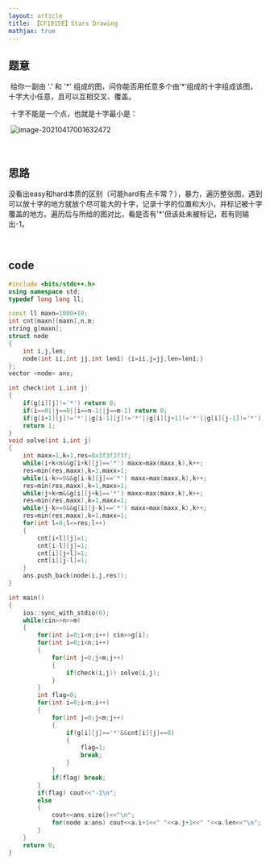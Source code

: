 ```yaml
---
layout: article
title: 【CF1015E】Stars Drawing
mathjax: true
---
```


## 题意

​	给你一副由 '.' 和 '*' 组成的图，问你能否用任意多个由’\*‘组成的十字组成该图，十字大小任意，且可以互相交叉、覆盖。

​	十字不能是一个点，也就是十字最小是：

​	![image-20210417001632472](https://picgozjl.oss-cn-beijing.aliyuncs.com/img/image-20210417001632472.png)

<br>

## 思路

​	没看出easy和hard本质的区别（可能hard有点卡常？），暴力，遍历整张图，遇到可以放十字的地方就放个尽可能大的十字，记录十字的位置和大小，并标记被十字覆盖的地方。遍历后与所给的图对比，看是否有'*'但该处未被标记，若有则输出-1。

<br>

## code

```c++
#include <bits/stdc++.h>
using namespace std;
typedef long long ll;

const ll maxn=1000+10;
int cnt[maxn][maxn],n,m;
string g[maxn];
struct node
{
    int i,j,len;
    node(int ii,int jj,int len1) {i=ii,j=jj,len=len1;}
};
vector <node> ans;

int check(int i,int j)
{
    if(g[i][j]!='*') return 0;
    if(i==0||j==0||i==n-1||j==m-1) return 0;
    if(g[i+1][j]!='*'||g[i-1][j]!='*'||g[i][j+1]!='*'||g[i][j-1]!='*') return 0;
    return 1;
}
void solve(int i,int j)
{
    int maxx=1,k=1,res=0x3f3f3f3f;
    while(i+k<n&&g[i+k][j]=='*') maxx=max(maxx,k),k++;
    res=min(res,maxx),k=1,maxx=1;
    while(i-k>=0&&g[i-k][j]=='*') maxx=max(maxx,k),k++;
    res=min(res,maxx),k=1,maxx=1;
    while(j+k<m&&g[i][j+k]=='*') maxx=max(maxx,k),k++;
    res=min(res,maxx),k=1,maxx=1;
    while(j-k>=0&&g[i][j-k]=='*') maxx=max(maxx,k),k++;
    res=min(res,maxx),k=1,maxx=1;
    for(int l=0;l<=res;l++)
    {
        cnt[i+l][j]=1;
        cnt[i-l][j]=1;
        cnt[i][j+l]=1;
        cnt[i][j-l]=1;
    }
    ans.push_back(node(i,j,res));
}

int main()
{
    ios::sync_with_stdio(0);
    while(cin>>n>>m)
    {
        for(int i=0;i<n;i++) cin>>g[i];
        for(int i=0;i<n;i++)
        {
            for(int j=0;j<m;j++)
            {
                if(check(i,j)) solve(i,j);
            }
        }
        int flag=0;
        for(int i=0;i<n;i++)
        {
            for(int j=0;j<m;j++)
            {
                if(g[i][j]=='*'&&cnt[i][j]==0)
                {
                    flag=1;
                    break;
                }
            }
            if(flag) break;
        }
        if(flag) cout<<"-1\n"; 
        else
        {
            cout<<ans.size()<<"\n";
            for(node a:ans) cout<<a.i+1<<" "<<a.j+1<<" "<<a.len<<"\n";
        }
    }
    return 0;
}
```
